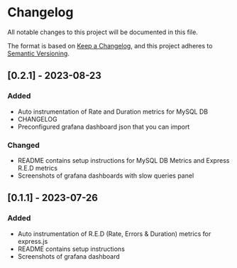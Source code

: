 # Changelog

All notable changes to this project will be documented in this file.

The format is based on [Keep a Changelog](https://keepachangelog.com/en/1.0.0/),
and this project adheres to [Semantic Versioning](https://semver.org/spec/v2.0.0.html).

## [0.2.1] - 2023-08-23

### Added

- Auto instrumentation of Rate and Duration metrics for MySQL DB
- CHANGELOG
- Preconfigured grafana dashboard json that you can import

### Changed

- README contains setup instructions for MySQL DB Metrics and Express R.E.D metrics
- Screenshots of grafana dashboards with slow queries panel

## [0.1.1] - 2023-07-26

### Added

- Auto instrumentation of R.E.D (Rate, Errors & Duration) metrics for express.js
- README contains setup instructions
- Screenshots of grafana dashboard
